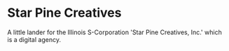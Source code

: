 # Star Pine Creatives

A little lander for the Illinois S-Corporation 'Star Pine Creatives, Inc.' which is a digital agency.